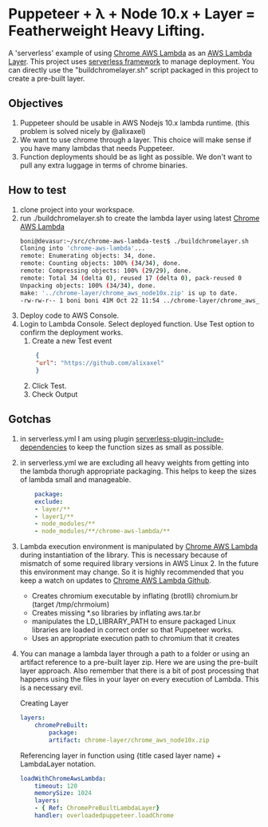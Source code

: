 # Puppeteer + λ + Node 10.x + Layer = Featherweight Heavy Lifting.

A 'serverless' example of using [Chrome AWS Lambda](https://github.com/alixaxel/chrome-aws-lambda.git) as an [AWS Lambda Layer](https://docs.aws.amazon.com/lambda/latest/dg/configuration-layers.html).  This project uses [serverless framework](https://serverless.com/) to manage deployment.  You can directly use the "buildchromelayer.sh" script packaged in this project to create a pre-built layer.

## Objectives 
1. Puppeteer should be usable in AWS Nodejs 10.x lambda runtime.  (this problem is solved nicely by @alixaxel)
2. We want to use chrome through a layer.  This choice will make sense if you have many lambdas that needs Puppeteer.
3. Function deployments should be as light as possible.  We don't want to pull any extra luggage in terms of chrome binaries.

## How to test
1. clone project into your workspace.
2. run ./buildchromelayer.sh to create the lambda layer using latest [Chrome AWS Lambda](https://github.com/alixaxel/chrome-aws-lambda.git)
    ```bash
    boni@devasur:~/src/chrome-aws-lambda-test$ ./buildchromelayer.sh 
    Cloning into 'chrome-aws-lambda'...
    remote: Enumerating objects: 34, done.
    remote: Counting objects: 100% (34/34), done.
    remote: Compressing objects: 100% (29/29), done.
    remote: Total 34 (delta 0), reused 17 (delta 0), pack-reused 0
    Unpacking objects: 100% (34/34), done.
    make: '../chrome-layer/chrome_aws_node10x.zip' is up to date.
    -rw-rw-r-- 1 boni boni 41M Oct 22 11:54 ../chrome-layer/chrome_aws_node10x.zip
    ```
3. Deploy code to AWS Console.
4. Login to Lambda Console. Select deployed function.  Use Test option to confirm the deployment works.
    1. Create a new Test event
       ```json
        {
        "url": "https://github.com/alixaxel"
        }       
       ```
    2. Click Test.
    3. Check Output

## Gotchas
1. in serverless.yml I am using plugin [serverless-plugin-include-dependencies](https://www.npmjs.com/package/serverless-plugin-include-dependencies) to keep the function sizes as small as possible.

2. in serverless.yml we are excluding all heavy weights from getting into the lambda thorugh appropriate packaging.  This helps to keep the sizes of lambda small and manageable.
    ```yaml
        package:
        exclude:
        - layer/**
        - layer1/**
        - node_modules/**
        - node_modules/**/chrome-aws-lambda/**
    ```
3. Lambda execution environment is manipulated by [Chrome AWS Lambda](https://github.com/alixaxel/chrome-aws-lambda.git) during instantiation of the library.  This is necessary because of mismatch of some required library versions in AWS Linux 2.  In the future this environment may change.  So it is highly recommended that you keep a watch on updates to [Chrome AWS Lambda Github](https://github.com/alixaxel/chrome-aws-lambda.git).
    * Creates chromium executable by inflating (brotlli) chromium.br (target /tmp/chrmoium)
    * Creates missing *.so libraries by inflating aws.tar.br 
    * manipulates the LD_LIBRARY_PATH to ensure packaged Linux libraries are loaded in correct order so that Puppeteer works.
    * Uses an appropriate execution path to chromium that it creates 

4. You can manage a lambda layer through a path to a folder or using an artifact reference to a pre-built layer zip.  Here we are using the pre-built layer approach.  Also remember that there is a bit of post processing that happens using the files in your layer on every execution of Lambda.  This is a necessary evil.

    Creating Layer
    ```yaml
    layers:
        chromePreBuilt:
            package:
            artifact: chrome-layer/chrome_aws_node10x.zip    

    ```

    Referencing layer in function using {title cased layer name}  + LambdaLayer notation.
    ```yaml
    loadWithChromeAwsLambda:
        timeout: 120
        memorySize: 1024  
        layers:
        - { Ref: ChromePreBuiltLambdaLayer}
        handler: overloadedpuppeteer.loadChrome

    ```
